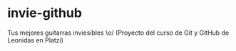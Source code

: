 # invie-github
Tus mejores guitarras inviesibles \o/ (Proyecto del curso de Git y GitHub de Leonidas en Platzi)
